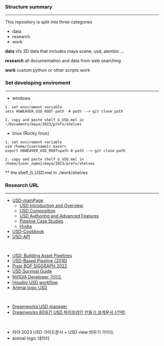 ### Structure summary
--- 

This repository is split into three categories

- data
- research
- work 

**data** vfx 3D data that includes maya scene, usd, alembic ...

**research** all documentation and data from web searching

**work** custom python or other scripts work




### Set developing enviroment
---

- windows
```
1. set enviroment variable
setx HGWEAVER_USD_ROOT path  # path --> git clone path

2. copy and paste shelf_G_USD.mel in ~/Documents/maya/2023/prefs/shelves 
```
- linux (Rocky linux)
```
1. set enviroment variable
vim /home/{username}/.bashrc
export HGWEAVER_USD_ROOT=path # path --> git clone path

2. copy and paste shelf_G_USD.mel in /home/{user_name}/maya/2023/prefs/shelves 
```
** the shelf_G_USD.mel in ./work/shelves


### Research URL
---

- [USD-mainPage](https://openusd.org/release/dl_downloads.html)
    - [USD Introduction and Overview](https://openusd.org/files/Siggraph2019_USD%20Introduction%20and%20Overview.pdf)
    - [USD Composition](https://openusd.org/files/Siggraph2019_USD%20Composition.pdf)
    - [USD Authoring and Advanced Features](https://openusd.org/files/Siggraph2019_USD%20Authoring%20and%20Advanced%20Features.pdf)
    - [Pipeline Case Studies](https://openusd.org/files/Siggraph2019_Pipeline%20Case%20Studies.pdf)
    - [Hydra](https://openusd.org/files/Siggraph2019_Hydra.pdf)
- [USD-Cookbook](https://github.com/ColinKennedy/USD-Cookbook)
- [USD-API](https://graphics.pixar.com/usd/release/api/index.html)

</br>

- [USD: Building Asset Pipelines](https://vimeo.com/211022588)
- [USD-Based Pipeline (2016)](https://vimeo.com/188191100)
- [Pixar BOF SIGGRAPH 2022](https://vimeo.com/752352357)
- [USD Survival Guide](https://lucascheller.github.io/VFX-UsdSurvivalGuide/introduction/overview.html)
- [NVIDIA Developer 가이드](https://developer.nvidia.com/usd#sample)
- [Houdini USD workflow](https://youtu.be/2YBKWJJX2iQ)
- [Animal logic USD](https://www.youtube.com/watch?v=o6VwS7VVx1I&list=PLNUaMVwYjKk8QDlM8gQSLbl8jxLRgc7d6&index=1)

</br>

- [Dreamworks USD manager](http://www.usdmanager.org/index.html)
- [Dreamworks 80일간 USD 파이프라인 만들기 설계문서 (간략)](https://research.dreamworks.com/wp-content/uploads/2020/01/Zero-to-USD-with-notes.pdf)


</br>

- 마야 2023 USD 가이드문서 + USD view 띄우기 가이드
- animal logic 데이터